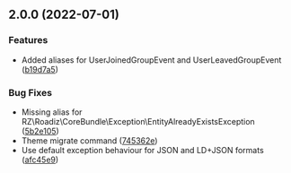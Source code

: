 ## 2.0.0 (2022-07-01)

### Features

* Added aliases for UserJoinedGroupEvent and UserLeavedGroupEvent ([b19d7a5](https://github.com/roadiz/compat-bundle/commit/b19d7a508de40f46397ea8d347526516405d9838))

### Bug Fixes

* Missing alias for RZ\Roadiz\CoreBundle\Exception\EntityAlreadyExistsException ([5b2e105](https://github.com/roadiz/compat-bundle/commit/5b2e105e8cf6f5e7c816c7e75b7acf628d2f782f))
* Theme migrate command ([745362e](https://github.com/roadiz/compat-bundle/commit/745362e4951348b305dd2b269f006cacc1ef92f6))
* Use default exception behaviour for JSON and LD+JSON formats ([afc45e9](https://github.com/roadiz/compat-bundle/commit/afc45e9cdad2e6b01cf03f42167287608f089241))


